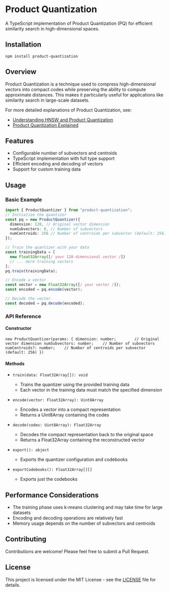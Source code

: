 # Product Quantization

A TypeScript implementation of Product Quantization (PQ) for efficient similarity search in high-dimensional spaces.

## Installation

`npm install product-quantization`

## Overview

Product Quantization is a technique used to compress high-dimensional vectors into compact codes while preserving the ability to compute approximate distances. This makes it particularly useful for applications like similarity search in large-scale datasets.

For more detailed explanations of Product Quantization, see:

- [Understanding HNSW and Product Quantization](https://weaviate.io/blog/ann-algorithms-hnsw-pq#kmeans-encoding-results)
- [Product Quantization Explained](https://www.pinecone.io/learn/series/faiss/product-quantization/)

## Features

- Configurable number of subvectors and centroids
- TypeScript implementation with full type support
- Efficient encoding and decoding of vectors
- Support for custom training data

## Usage

### Basic Example

```typescript
import { ProductQuantizer } from "product-quantization";
// Initialize the quantizer
const pq = new ProductQuantizer({
  dimension: 128, // Original vector dimension
  numSubvectors: 8, // Number of subvectors
  numCentroids: 256 // Number of centroids per subvector (default: 256)
});

// Train the quantizer with your data
const trainingData = [
  new Float32Array([/ your 128-dimensional vector /])
  // ... more training vectors
];
pq.train(trainingData);

// Encode a vector
const vector = new Float32Array([/ your vector /]);
const encoded = pq.encode(vector);

// Decode the vector
const decoded = pq.decode(encoded);
```

### API Reference

#### Constructor

`new ProductQuantizer(params: {
  dimension: number;        // Original vector dimension
  numSubvectors: number;    // Number of subvectors
  numCentroids?: number;    // Number of centroids per subvector (default: 256)
})`

#### Methods

- `train(data: Float32Array[]): void`

  - Trains the quantizer using the provided training data
  - Each vector in the training data must match the specified dimension

- `encode(vector: Float32Array): Uint8Array`

  - Encodes a vector into a compact representation
  - Returns a Uint8Array containing the codes

- `decode(codes: Uint8Array): Float32Array`

  - Decodes the compact representation back to the original space
  - Returns a Float32Array containing the reconstructed vector

- `export(): object`

  - Exports the quantizer configuration and codebooks

- `exportCodebooks(): Float32Array[][]`
  - Exports just the codebooks

## Performance Considerations

- The training phase uses k-means clustering and may take time for large datasets
- Encoding and decoding operations are relatively fast
- Memory usage depends on the number of subvectors and centroids

## Contributing

Contributions are welcome! Please feel free to submit a Pull Request.

## License

This project is licensed under the MIT License - see the [LICENSE](LICENSE) file for details.
